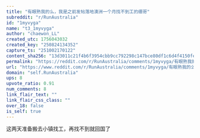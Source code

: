 ```yaml
---
title: "有眼熟我的么，我是之前发帖落地澳洲一个月找不到工的绷哥"
subreddit: "r/RunAustralia"
id: "1myvyga"
name: "t3_1myvyga"
author: "chaewon_LL"
created_utc: 1756043032
created_key: "250824134352"
capture_ts: "251002170122"
content_sha256: "13d3011c21f4b6f3954cbb9cc792298c147bce80df1c6d4f4150fe2cc2ed7a7d"
permalink: "https://reddit.com/r/RunAustralia/comments/1myvyga/有眼熟我的么我是之前发帖落地澳洲一个月找不到工的绷哥/"
url: "https://www.reddit.com/r/RunAustralia/comments/1myvyga/有眼熟我的么我是之前发帖落地澳洲一个月找不到工的绷哥/"
domain: "self.RunAustralia"
ups: 8
upvote_ratio: 0.91
num_comments: 8
link_flair_text: ""
link_flair_css_class: ""
over_18: false
is_self: true
---
```


这两天准备搬去小镇找工，再找不到就回国了
